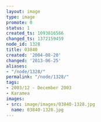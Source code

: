 ```yaml
---
layout: image
type: image
promote: 0
status: 1
created_ts: 1093016566
changed_ts: 1372159459
node_id: 1328
title: 03840
created: '2004-08-20'
changed: '2013-06-25'
aliases:
- "/node/1328/"
permalink: "/node/1328/"
tags:
- 2003/12 - December 2003
- Karamea
images:
- src: image/images/03840-1328.jpg
  name: 03840-1328.jpg
---
```


